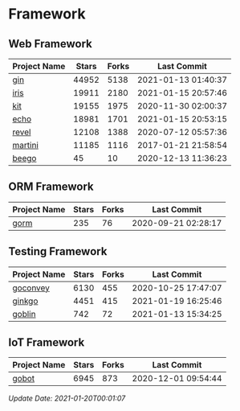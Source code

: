 # Framework

## Web Framework
| Project Name | Stars | Forks | Last Commit |
| ------------ | ----- | ----- | ----------- |
| [gin](https://github.com/gin-gonic/gin) | 44952 | 5138 | 2021-01-13 01:40:37 |
| [iris](https://github.com/kataras/iris) | 19911 | 2180 | 2021-01-15 20:57:46 |
| [kit](https://github.com/go-kit/kit) | 19155 | 1975 | 2020-11-30 02:00:37 |
| [echo](https://github.com/labstack/echo) | 18981 | 1701 | 2021-01-15 20:53:15 |
| [revel](https://github.com/revel/revel) | 12108 | 1388 | 2020-07-12 05:57:36 |
| [martini](https://github.com/go-martini/martini) | 11185 | 1116 | 2017-01-21 21:58:54 |
| [beego](https://github.com/astaxie/beego) | 45 | 10 | 2020-12-13 11:36:23 |

## ORM Framework
| Project Name | Stars | Forks | Last Commit |
| ------------ | ----- | ----- | ----------- |
| [gorm](https://github.com/jinzhu/gorm) | 235 | 76 | 2020-09-21 02:28:17 |

## Testing Framework
| Project Name | Stars | Forks | Last Commit |
| ------------ | ----- | ----- | ----------- |
| [goconvey](https://github.com/smartystreets/goconvey) | 6130 | 455 | 2020-10-25 17:47:07 |
| [ginkgo](https://github.com/onsi/ginkgo) | 4451 | 415 | 2021-01-19 16:25:46 |
| [goblin](https://github.com/franela/goblin) | 742 | 72 | 2021-01-13 15:34:25 |

## IoT Framework
| Project Name | Stars | Forks | Last Commit |
| ------------ | ----- | ----- | ----------- |
| [gobot](https://github.com/hybridgroup/gobot) | 6945 | 873 | 2020-12-01 09:54:44 |

*Update Date: 2021-01-20T00:01:07*